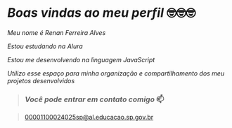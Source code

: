 # *Boas vindas ao meu perfil*  🤓🤓🤓

*Meu nome é Renan Ferreira Alves*

*Estou estudando na Alura*

*Estou me desenvolvendo na linguagem JavaScript*

*Utilizo esse espaço para minha organização e compartilhamento dos meu projetos desenvolvidos*

>### ***Você pode entrar em contato comigo*** 📫

>00001100024025sp@al.educacao.sp.gov.br
